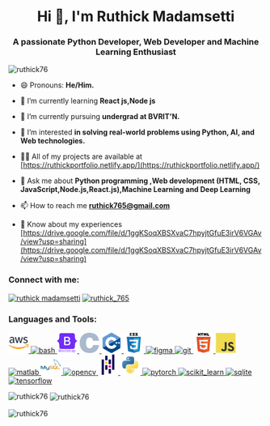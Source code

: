 <h1 align="center">Hi 👋, I'm Ruthick Madamsetti</h1>
<h3 align="center">A passionate Python Developer, Web Developer and Machine Learning Enthusiast</h3>

<p align="left"> <img src="https://komarev.com/ghpvc/?username=ruthick76&label=Profile%20views&color=0e75b6&style=flat" alt="ruthick76" /> </p>

- 😄 Pronouns: **He/Him.**

- 🌱 I’m currently learning **React js,Node js**

- 🌱 I’m currently pursuing **undergrad at BVRIT'N.**

- 👯 I’m interested **in solving real-world problems using Python, AI, and Web technologies.**

- 👨‍💻 All of my projects are available at [https://ruthickportfolio.netlify.app/](https://ruthickportfolio.netlify.app/)

- 💬 Ask me about **Python programming ,Web development (HTML, CSS, JavaScript,Node.js,React.js),Machine Learning and Deep Learning**

- 📫 How to reach me **ruthick765@gmail.com**

- 📄 Know about my experiences  [https://drive.google.com/file/d/1ggKSoqXBSXvaC7hpyjtGfuE3irV6VGAv/view?usp=sharing](https://drive.google.com/file/d/1ggKSoqXBSXvaC7hpyjtGfuE3irV6VGAv/view?usp=sharing)

<h3 align="left">Connect with me:</h3>
<p align="left">
<a href="https://linkedin.com/in/ruthick madamsetti" target="blank"><img align="center" src="https://raw.githubusercontent.com/rahuldkjain/github-profile-readme-generator/master/src/images/icons/Social/linked-in-alt.svg" alt="ruthick madamsetti" height="30" width="40" /></a>
<a href="https://www.codechef.com/users/ruthick_765" target="blank"><img align="center" src="https://cdn.jsdelivr.net/npm/simple-icons@3.1.0/icons/codechef.svg" alt="ruthick_765" height="30" width="40" /></a>
</p>

<h3 align="left">Languages and Tools:</h3>
<p align="left"> <a href="https://aws.amazon.com" target="_blank" rel="noreferrer"> <img src="https://raw.githubusercontent.com/devicons/devicon/master/icons/amazonwebservices/amazonwebservices-original-wordmark.svg" alt="aws" width="40" height="40"/> </a> <a href="https://www.gnu.org/software/bash/" target="_blank" rel="noreferrer"> <img src="https://www.vectorlogo.zone/logos/gnu_bash/gnu_bash-icon.svg" alt="bash" width="40" height="40"/> </a> <a href="https://getbootstrap.com" target="_blank" rel="noreferrer"> <img src="https://raw.githubusercontent.com/devicons/devicon/master/icons/bootstrap/bootstrap-plain-wordmark.svg" alt="bootstrap" width="40" height="40"/> </a> <a href="https://www.cprogramming.com/" target="_blank" rel="noreferrer"> <img src="https://raw.githubusercontent.com/devicons/devicon/master/icons/c/c-original.svg" alt="c" width="40" height="40"/> </a> <a href="https://www.w3schools.com/cpp/" target="_blank" rel="noreferrer"> <img src="https://raw.githubusercontent.com/devicons/devicon/master/icons/cplusplus/cplusplus-original.svg" alt="cplusplus" width="40" height="40"/> </a> <a href="https://www.w3schools.com/css/" target="_blank" rel="noreferrer"> <img src="https://raw.githubusercontent.com/devicons/devicon/master/icons/css3/css3-original-wordmark.svg" alt="css3" width="40" height="40"/> </a> <a href="https://www.figma.com/" target="_blank" rel="noreferrer"> <img src="https://www.vectorlogo.zone/logos/figma/figma-icon.svg" alt="figma" width="40" height="40"/> </a> <a href="https://git-scm.com/" target="_blank" rel="noreferrer"> <img src="https://www.vectorlogo.zone/logos/git-scm/git-scm-icon.svg" alt="git" width="40" height="40"/> </a> <a href="https://www.w3.org/html/" target="_blank" rel="noreferrer"> <img src="https://raw.githubusercontent.com/devicons/devicon/master/icons/html5/html5-original-wordmark.svg" alt="html5" width="40" height="40"/> </a> <a href="https://developer.mozilla.org/en-US/docs/Web/JavaScript" target="_blank" rel="noreferrer"> <img src="https://raw.githubusercontent.com/devicons/devicon/master/icons/javascript/javascript-original.svg" alt="javascript" width="40" height="40"/> </a> <a href="https://www.mathworks.com/" target="_blank" rel="noreferrer"> <img src="https://upload.wikimedia.org/wikipedia/commons/2/21/Matlab_Logo.png" alt="matlab" width="40" height="40"/> </a> <a href="https://www.mysql.com/" target="_blank" rel="noreferrer"> <img src="https://raw.githubusercontent.com/devicons/devicon/master/icons/mysql/mysql-original-wordmark.svg" alt="mysql" width="40" height="40"/> </a> <a href="https://opencv.org/" target="_blank" rel="noreferrer"> <img src="https://www.vectorlogo.zone/logos/opencv/opencv-icon.svg" alt="opencv" width="40" height="40"/> </a> <a href="https://pandas.pydata.org/" target="_blank" rel="noreferrer"> <img src="https://raw.githubusercontent.com/devicons/devicon/2ae2a900d2f041da66e950e4d48052658d850630/icons/pandas/pandas-original.svg" alt="pandas" width="40" height="40"/> </a> <a href="https://www.python.org" target="_blank" rel="noreferrer"> <img src="https://raw.githubusercontent.com/devicons/devicon/master/icons/python/python-original.svg" alt="python" width="40" height="40"/> </a> <a href="https://pytorch.org/" target="_blank" rel="noreferrer"> <img src="https://www.vectorlogo.zone/logos/pytorch/pytorch-icon.svg" alt="pytorch" width="40" height="40"/> </a> <a href="https://scikit-learn.org/" target="_blank" rel="noreferrer"> <img src="https://upload.wikimedia.org/wikipedia/commons/0/05/Scikit_learn_logo_small.svg" alt="scikit_learn" width="40" height="40"/> </a> <a href="https://www.sqlite.org/" target="_blank" rel="noreferrer"> <img src="https://www.vectorlogo.zone/logos/sqlite/sqlite-icon.svg" alt="sqlite" width="40" height="40"/> </a> <a href="https://www.tensorflow.org" target="_blank" rel="noreferrer"> <img src="https://www.vectorlogo.zone/logos/tensorflow/tensorflow-icon.svg" alt="tensorflow" width="40" height="40"/> </a> </p>

<p><img align="left" src="https://github-readme-stats.vercel.app/api/top-langs?username=ruthick76&show_icons=true&locale=en&layout=compact" alt="ruthick76" /></p>

<p>&nbsp;<img align="center" src="https://github-readme-stats.vercel.app/api?username=ruthick76&show_icons=true&locale=en" alt="ruthick76" /></p>

<p><img align="center" src="https://github-readme-streak-stats.herokuapp.com/?user=ruthick76&" alt="ruthick76" /></p>
